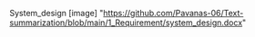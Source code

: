 System_design
[image] "https://github.com/Pavanas-06/Text-summarization/blob/main/1_Requirement/system_design.docx"
